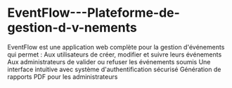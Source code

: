 # EventFlow---Plateforme-de-gestion-d-v-nements
EventFlow est une application web complète pour la gestion d'événements qui permet :  Aux utilisateurs de créer, modifier et suivre leurs événements  Aux administrateurs de valider ou refuser les événements soumis  Une interface intuitive avec système d'authentification sécurisé  Génération de rapports PDF pour les administrateurs
